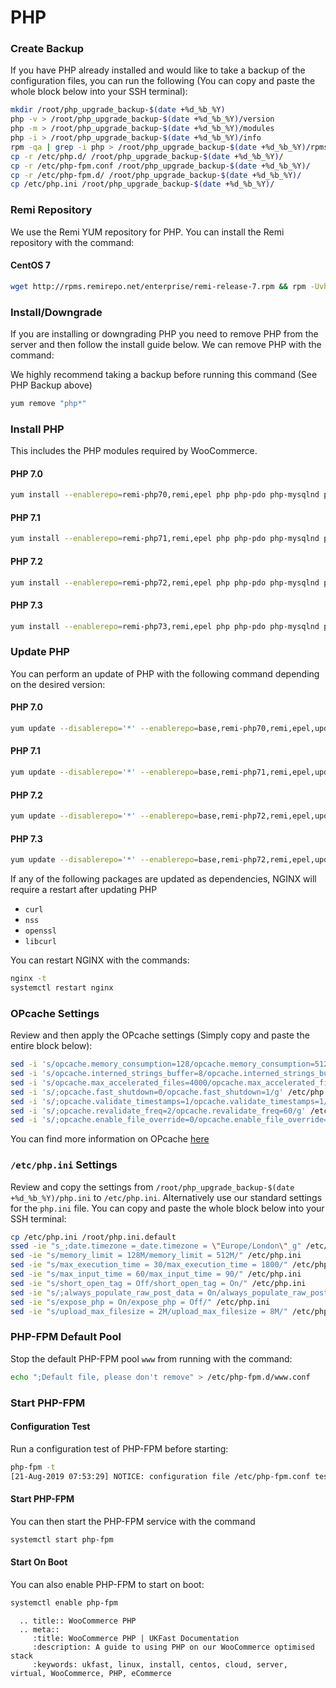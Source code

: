 # PHP

### Create Backup

If you have PHP already installed and would like to take a backup of the configuration files, you can run the following (You can copy and paste the whole block below into your SSH terminal):

```bash
mkdir /root/php_upgrade_backup-$(date +%d_%b_%Y)
php -v > /root/php_upgrade_backup-$(date +%d_%b_%Y)/version
php -m > /root/php_upgrade_backup-$(date +%d_%b_%Y)/modules
php -i > /root/php_upgrade_backup-$(date +%d_%b_%Y)/info
rpm -qa | grep -i php > /root/php_upgrade_backup-$(date +%d_%b_%Y)/rpms
cp -r /etc/php.d/ /root/php_upgrade_backup-$(date +%d_%b_%Y)/
cp -r /etc/php-fpm.conf /root/php_upgrade_backup-$(date +%d_%b_%Y)/
cp -r /etc/php-fpm.d/ /root/php_upgrade_backup-$(date +%d_%b_%Y)/
cp /etc/php.ini /root/php_upgrade_backup-$(date +%d_%b_%Y)/
```

### Remi Repository

We use the Remi YUM repository for PHP. You can install the Remi repository with the command:

#### CentOS 7

```bash
wget http://rpms.remirepo.net/enterprise/remi-release-7.rpm && rpm -Uvh remi-release-7.rpm && rm -f remi-release-7.rpm
```

### Install/Downgrade

If you are installing or downgrading PHP you need to remove PHP from the server and then follow the install guide below. We can remove PHP with the command:

We highly recommend taking a backup before running this command (See PHP Backup above)

```bash
yum remove "php*"
```

### Install PHP

This includes the PHP modules required by WooCommerce.

#### PHP 7.0

```bash
yum install --enablerepo=remi-php70,remi,epel php php-pdo php-mysqlnd php-opcache php-xml php-mcrypt php-gd php-devel php-mysql php-intl php-mbstring php-bcmath php-json php-pecl-zip php-iconv php-pecl-apcu php-pecl-redis php-fpm php-zip php-soap php-ioncube-loader composer
```

#### PHP 7.1

```bash
yum install --enablerepo=remi-php71,remi,epel php php-pdo php-mysqlnd php-opcache php-xml php-mcrypt php-gd php-devel php-mysql php-intl php-mbstring php-bcmath php-json php-pecl-zip php-iconv php-pecl-apcu php-pecl-redis php-fpm php-zip php-soap php-ioncube-loader composer
```
#### PHP 7.2

```bash
yum install --enablerepo=remi-php72,remi,epel php php-pdo php-mysqlnd php-opcache php-xml php-pecl-mcrypt php-gd php-devel php-intl php-mbstring php-bcmath php-json php-pecl-zip php-iconv php-pecl-apcu php-pecl-redis php-fpm php-zip php-soap php-ioncube-loader composer
```

#### PHP 7.3

```bash
yum install --enablerepo=remi-php73,remi,epel php php-pdo php-mysqlnd php-opcache php-xml php-pecl-mcrypt php-gd php-devel php-intl php-mbstring php-bcmath php-json php-pecl-zip php-iconv php-pecl-apcu php-pecl-redis php-fpm php-zip php-soap php-ioncube-loader composer
```

### Update PHP

You can perform an update of PHP with the following command depending on the desired version:

#### PHP 7.0

```bash
yum update --disablerepo='*' --enablerepo=base,remi-php70,remi,epel,updates 'php-*'
```

#### PHP 7.1

```bash
yum update --disablerepo='*' --enablerepo=base,remi-php71,remi,epel,updates 'php-*'
```
#### PHP 7.2

```bash
yum update --disablerepo='*' --enablerepo=base,remi-php72,remi,epel,updates 'php-*'
```

#### PHP 7.3

```bash
yum update --disablerepo='*' --enablerepo=base,remi-php72,remi,epel,updates 'php-*'
```

If any of the following packages are updated as dependencies, NGINX will require a restart after updating PHP

* `curl`
* `nss`
* `openssl`
* `libcurl`

You can restart NGINX with the commands:

```bash
nginx -t
systemctl restart nginx
```

### OPcache Settings

Review and then apply the OPcache settings (Simply copy and paste the entire block below):

```bash
sed -i 's/opcache.memory_consumption=128/opcache.memory_consumption=512/g' /etc/php.d/*opcache.ini
sed -i 's/opcache.interned_strings_buffer=8/opcache.interned_strings_buffer=12/g' /etc/php.d/*opcache.ini
sed -i 's/opcache.max_accelerated_files=4000/opcache.max_accelerated_files=10000/g' /etc/php.d/*opcache.ini
sed -i 's/;opcache.fast_shutdown=0/opcache.fast_shutdown=1/g' /etc/php.d/*opcache.ini
sed -i 's/;opcache.validate_timestamps=1/opcache.validate_timestamps=1/g' /etc/php.d/*opcache.ini
sed -i 's/;opcache.revalidate_freq=2/opcache.revalidate_freq=60/g' /etc/php.d/*opcache.ini
sed -i 's/;opcache.enable_file_override=0/opcache.enable_file_override=1/g' /etc/php.d/*opcache.ini
```

You can find more information on OPcache [here](/ecommercestacks/woocommerce/opcache/opcache)

### `/etc/php.ini` Settings

Review and copy the settings from `/root/php_upgrade_backup-$(date +%d_%b_%Y)/php.ini` to `/etc/php.ini`. Alternatively use our standard settings for the `php.ini` file. You can copy and paste the whole block below into your SSH terminal:

```bash
cp /etc/php.ini /root/php.ini.default
ssed -ie "s_;date.timezone =_date.timezone = \"Europe/London\"_g" /etc/php.ini
sed -ie "s/memory_limit = 128M/memory_limit = 512M/" /etc/php.ini
sed -ie "s/max_execution_time = 30/max_execution_time = 1800/" /etc/php.ini
sed -ie "s/max_input_time = 60/max_input_time = 90/" /etc/php.ini
sed -ie "s/short_open_tag = Off/short_open_tag = On/" /etc/php.ini
sed -ie "s/;always_populate_raw_post_data = On/always_populate_raw_post_data = -1/" /etc/php.ini
sed -ie "s/expose_php = On/expose_php = Off/" /etc/php.ini
sed -ie "s/upload_max_filesize = 2M/upload_max_filesize = 8M/" /etc/php.ini
```

### PHP-FPM Default Pool

Stop the default PHP-FPM pool `www` from running with the command:

```bash
echo ";Default file, please don't remove" > /etc/php-fpm.d/www.conf
```

### Start PHP-FPM

#### Configuration Test

Run a configuration test of PHP-FPM before starting:

```bash
php-fpm -t
[21-Aug-2019 07:53:29] NOTICE: configuration file /etc/php-fpm.conf test is successful
```
#### Start PHP-FPM

You can then start the PHP-FPM service with the command

```bash
systemctl start php-fpm
```
#### Start On Boot

You can also enable PHP-FPM to start on boot:

```bash
systemctl enable php-fpm
```

```eval_rst
  .. title:: WooCommerce PHP
  .. meta::
     :title: WooCommerce PHP | UKFast Documentation
     :description: A guide to using PHP on our WooCommerce optimised stack
     :keywords: ukfast, linux, install, centos, cloud, server, virtual, WooCommerce, PHP, eCommerce
```
